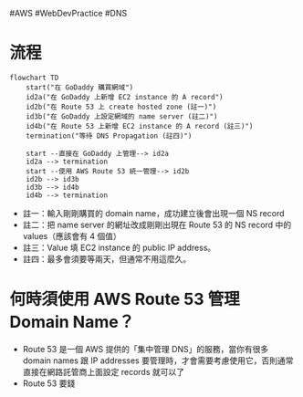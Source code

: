 #AWS #WebDevPractice #DNS 

# 流程

```mermaid
flowchart TD
    start("在 GoDaddy 購買網域")
    id2a("在 GoDaddy 上新增 EC2 instance 的 A record")
    id2b("在 Route 53 上 create hosted zone (註一)")
    id3b("在 GoDaddy 上設定網域的 name server (註二)")
    id4b("在 Route 53 上新增 EC2 instance 的 A record (註三)")
    termination("等待 DNS Propagation (註四)")

    start --直接在 GoDaddy 上管理--> id2a
    id2a --> termination
    start --使用 AWS Route 53 統一管理--> id2b
    id2b --> id3b
    id3b --> id4b
    id4b --> termination
```

- 註一：輸入剛剛購買的 domain name，成功建立後會出現一個 NS record
- 註二：把 name server 的網址改成剛剛出現在 Route 53 的 NS record 中的 values（應該會有 4 個值）
- 註三：Value 填 EC2 instance 的 public IP address。
- 註四：最多會須要等兩天，但通常不用這麼久。

# 何時須使用 AWS Route 53 管理 Domain Name？

- Route 53 是一個 AWS 提供的「集中管理 DNS」的服務，當你有很多 domain names 跟 IP addresses 要管理時，才會需要考慮使用它，否則通常直接在網路託管商上面設定 records 就可以了
- Route 53 要錢
